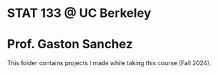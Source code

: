 # STAT 133 @ UC Berkeley
# Prof. Gaston Sanchez

This folder contains projects I made while taking this course (Fall 2024).
